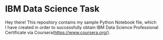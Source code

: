 # IBM Data Science Task
Hey there! This repository contains my sample Python Notebook file, which I have created in order to successfully obtain IBM Data Science Professional Certificate via Coursera(https://www.coursera.org/).
